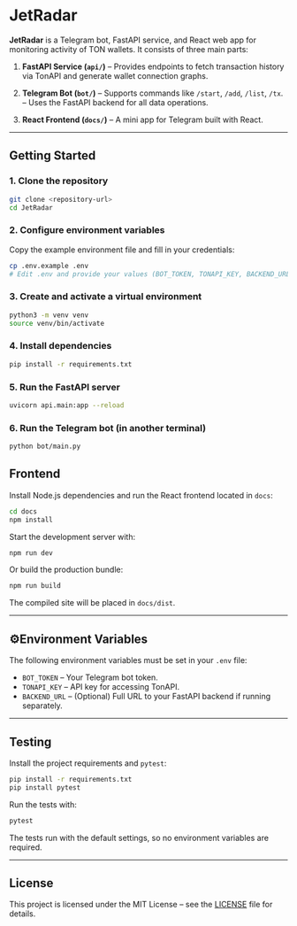 # JetRadar

**JetRadar** is a Telegram bot, FastAPI service, and React web app for monitoring activity of TON wallets. It consists of three main parts:

1. **FastAPI Service (`api/`)**
   – Provides endpoints to fetch transaction history via TonAPI and generate wallet connection graphs.

2. **Telegram Bot (`bot/`)**
   – Supports commands like `/start`, `/add`, `/list`, `/tx`.
   – Uses the FastAPI backend for all data operations.

3. **React Frontend (`docs/`)**
   – A mini app for Telegram built with React.

---

## Getting Started

### 1. Clone the repository

```bash
git clone <repository-url>
cd JetRadar
```

### 2. Configure environment variables

Copy the example environment file and fill in your credentials:

```bash
cp .env.example .env
# Edit .env and provide your values (BOT_TOKEN, TONAPI_KEY, BACKEND_URL, etc.)
```

### 3. Create and activate a virtual environment

```bash
python3 -m venv venv
source venv/bin/activate
```

### 4. Install dependencies

```bash
pip install -r requirements.txt
```

### 5. Run the FastAPI server

```bash
uvicorn api.main:app --reload
```

### 6. Run the Telegram bot (in another terminal)

```bash
python bot/main.py
```

## Frontend

Install Node.js dependencies and run the React frontend located in `docs`:

```bash
cd docs
npm install
```

Start the development server with:

```bash
npm run dev
```

Or build the production bundle:

```bash
npm run build
```

The compiled site will be placed in `docs/dist`.

---

## ⚙Environment Variables

The following environment variables must be set in your `.env` file:

- `BOT_TOKEN` – Your Telegram bot token.
- `TONAPI_KEY` – API key for accessing TonAPI.
- `BACKEND_URL` – (Optional) Full URL to your FastAPI backend if running separately.

---

## Testing

Install the project requirements and `pytest`:

```bash
pip install -r requirements.txt
pip install pytest
```

Run the tests with:

```bash
pytest
```

The tests run with the default settings, so no environment variables are required.

---

## License

This project is licensed under the MIT License – see the [LICENSE](LICENSE) file for details.
